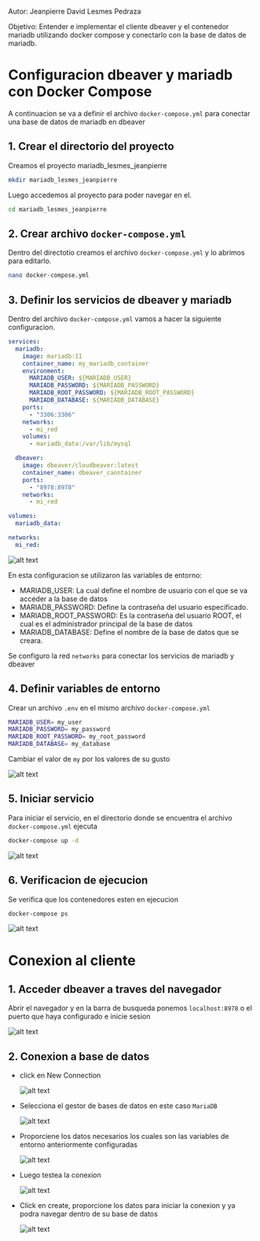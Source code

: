 Autor: Jeanpierre David Lesmes Pedraza

Objetivo: Entender e implementar el cliente dbeaver y el contenedor mariadb utilizando docker compose y conectarlo con la base de datos de mariadb.

# Configuracion dbeaver y mariadb con Docker Compose

A continuacion se va a definir el archivo `docker-compose.yml` para conectar una base de datos de mariadb en dbeaver

## 1. Crear el directorio del proyecto

Creamos el proyecto mariadb_lesmes_jeanpierre

``` bash
mkdir mariadb_lesmes_jeanpierre
```

Luego accedemos al proyecto para poder navegar en el.

```bash
cd mariadb_lesmes_jeanpierre
```

## 2. Crear archivo `docker-compose.yml`

Dentro del directotio creamos el archivo `docker-compose.yml` y lo abrimos para editarlo.

```bash
nano docker-compose.yml
```

## 3. Definir los servicios de dbeaver y mariadb

Dentro del archivo `docker-compose.yml` vamos a hacer la siguiente configuracion.

```yml
services:
  mariadb:
    image: mariadb:11
    container_name: my_mariadb_container
    environment:
      MARIADB_USER: ${MARIADB_USER}
      MARIADB_PASSWORD: ${MARIADB_PASSWORD}
      MARIADB_ROOT_PASSWORD: ${MARIADB_ROOT_PASSWORD}
      MARIADB_DATABASE: ${MARIADB_DATABASE}
    ports:
      - "3306:3306"
    networks:
      - mi_red
    volumes:
      - mariadb_data:/var/lib/mysql

  dbeaver:
    image: dbeaver/cloudbeaver:latest
    container_name: dbeaver_caontainer
    ports:
      - "8978:8978"
    networks:
      - mi_red

volumes:
  mariadb_data:

networks:
  mi_red:
```

![alt text](imagen-3.png)

En esta configuracion se utilizaron las variables de entorno:
- MARIADB_USER: La cual define el nombre de usuario con el que se va acceder a la base de datos
- MARIADB_PASSWORD: Define la contraseña del usuario especificado.
- MARIADB_ROOT_PASSWORD: Es la contraseña del usuario ROOT, el cual es el administrador principal de la base de datos
- MARIADB_DATABASE: Define el nombre de la base de datos que se creara.

Se configuro la red `networks` para conectar los servicios de mariadb y dbeaver

## 4. Definir variables de entorno

Crear un archivo `.env` en el mismo archivo `docker-compose.yml`

```bash
MARIADB_USER= my_user
MARIADB_PASSWORD= my_password
MARIADB_ROOT_PASSWORD= my_root_password
MARIADB_DATABASE= my_database
```
Cambiar el valor de `my` por los valores de su gusto

![alt text](imagen-2.png)

## 5. Iniciar servicio

Para iniciar el servicio, en el directorio donde se encuentra el archivo `docker-compose.yml` ejecuta

```bash
docker-compose up -d
```

![alt text](imagen.png)

## 6. Verificacion de ejecucion

Se verifica que los contenedores esten en ejecucion

```bash
docker-compose ps
```

![alt text](imagen-1.png)

# Conexion al cliente

## 1. Acceder dbeaver a traves del navegador

Abrir el navegador y en la barra de busqueda ponemos `localhost:8978` o el puerto que haya configurado e inicie sesion

![alt text](imagen-4.png)

## 2. Conexion a base de datos

- click en New Connection

    ![alt text](imagen-5.png)

- Selecciona el gestor de bases de datos en este caso `MariaDB`

    ![alt text](imagen-6.png)

- Proporciene los datos necesarios los cuales son las variables de entorno anteriormente configuradas

    ![alt text](imagen-7.png)

- Luego testea la conexion

    ![alt text](imagen-8.png)

- Click en create, proporcione los datos para iniciar la conexion y ya podra navegar dentro de su base de datos

    ![alt text](imagen-9.png)
